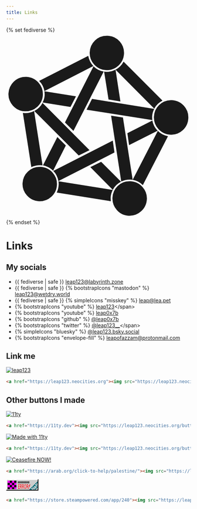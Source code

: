 ```yaml
---
title: Links
---
```

{% set fediverse %}<svg fill="currentColor" viewBox="64 163 873 873"><path d="M539 176q-32 0 -55 22t-25 55t20.5 58t56 27t58.5 -20.5t27 -56t-20.5 -59t-56.5 -26.5h-5zM452 271l-232 118q20 20 25 48l231 -118q-19 -20 -24 -48zM619 298q-13 25 -38 38l183 184q13 -25 39 -38zM477 320l-135 265l40 40l143 -280q-28 -5 -48 -25zM581 336 q-22 11 -46 10l-8 -1l21 132l56 9zM155 370q-32 0 -55 22.5t-25 55t20.5 58t56.5 27t59 -21t26.5 -56t-21 -58.5t-55.5 -27h-6zM245 438q1 9 1 18q-1 19 -10 35l132 21l26 -50zM470 474l-26 51l311 49q-1 -8 -1 -17q1 -19 10 -36zM842 480q-32 1 -55 23t-24.5 55t21 58 t56 27t58.5 -20.5t27 -56.5t-20.5 -59t-56.5 -27h-6zM236 493q-13 25 -39 38l210 210l51 -25zM196 531q-21 11 -44 10l-9 -1l40 256q21 -10 45 -9l8 1zM560 553l48 311q21 -10 44 -9l10 1l-46 -294zM755 576l-118 60l8 56l135 -68q-20 -20 -25 -48zM781 625l-119 231 q28 5 48 25l119 -231q-28 -5 -48 -25zM306 654l-68 134q28 5 48 25l60 -119zM568 671l-281 143q19 20 24 48l265 -135zM513 771l-51 25l106 107q13 -25 39 -38zM222 795q-32 0 -55.5 22.5t-25 55t21 57.5t56 27t58.5 -20.5t27 -56t-20.5 -58.5t-56.5 -27h-5zM311 863 q2 9 1 18q-1 19 -9 35l256 41q-1 -9 -1 -18q1 -18 10 -35zM646 863q-32 0 -55 22.5t-24.5 55t20.5 58t56 27t59 -21t27 -56t-20.5 -58.5t-56.5 -27h-6z"/></svg>{% endset %}
# Links
## My socials
- <span>{{ fediverse | safe }} [leap123@labyrinth.zone](https://labyrinth.zone/leap123)</span>
- <span>{{ fediverse | safe }} {% bootstrapIcons "mastodon" %} [leap123@wetdry.world](https://wetdry.world/@leap)</span>
- <span>{{ fediverse | safe }} {% simpleIcons "misskey" %} [leap@lea.pet](https://lea.pet/@leap)</span>
- <span>{% bootstrapIcons "youtube" %} [leap123](https://youtube.com/@leap123_)</span>
- <span>{% bootstrapIcons "youtube" %} [leap0x7b](https://youtube.com/@leap0x7b)</span>
- <span>{% bootstrapIcons "github" %} [@leap0x7b](https://github.com/@leap0x7b)</span>
- <span>{% bootstrapIcons "twitter" %} <!--{% bootstrapIcons "twitter-x" %}--> [@leap123__](https://twitter.com/@leap123__)</span>
- <span>{% simpleIcons "bluesky" %} [@leap123.bsky.social](https://bsky.app/profile/leap123.bsky.social)</span>
- <span>{% bootstrapIcons "envelope-fill" %} [leapofazzam@protonmail.com](mailto:leapofazzam@protonmail.com)</span>

## Link me
<a href="/"><img src="/buttons/leap123.gif" alt="leap123" /></a>
```html
<a href="https://leap123.neocities.org"><img src="https://leap123.neocities.org/buttons/leap123.gif" alt="leap123" /></a>
```

## Other buttons I made
<a href="https://11ty.dev"><img src="/buttons/11ty.gif" alt="11ty" /></a>
```html
<a href="https://11ty.dev"><img src="https://leap123.neocities.org/buttons/11ty.gif" alt="11ty" /></a>
```

<a href="https://11ty.dev"><img src="/buttons/made-with-11ty.gif" alt="Made with 11ty" /></a>
```html
<a href="https://11ty.dev"><img src="https://leap123.neocities.org/buttons/made-with-11ty.gif" alt="Made with 11ty" /></a>
```

<a href="https://arab.org/click-to-help/palestine/"><img src="/buttons/ceasefire-now.gif" alt="Ceasefire NOW!" /></a>
```html
<a href="https://arab.org/click-to-help/palestine/"><img src="https://leap123.neocities.org/buttons/ceasefire-now.gif" alt="Ceasefire NOW!" /></a>
```

<a href="https://store.steampowered.com/app/240"><img src="/buttons/source.gif" alt="[][][][][][][][] ERROR!" /></a>
```html
<a href="https://store.steampowered.com/app/240"><img src="https://leap123.neocities.org/buttons/source.gif" alt="[][][][][][][][] ERROR!" /></a>
```